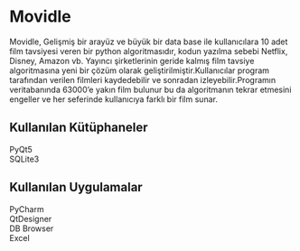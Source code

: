 # Movidle

Movidle, Gelişmiş bir arayüz ve büyük bir data base ile kullanıcılara 10 adet film tavsiyesi veren bir 
python algoritmasıdır, kodun yazılma sebebi Netflix, Disney, Amazon vb. Yayıncı şirketlerinin geride 
kalmış film tavsiye algoritmasına yeni bir çözüm olarak geliştirilmiştir.Kullanıcılar program tarafından 
verilen filmleri kaydedebilir ve sonradan izleyebilir.Programın veritabanında 63000’e yakın film bulunur 
bu da algoritmanın tekrar etmesini engeller ve her seferinde kullanıcıya farklı bir film sunar.

## Kullanılan Kütüphaneler

PyQt5                                                                                                                      
SQLite3

## Kullanılan Uygulamalar

PyCharm                                                                                                                      
QtDesigner                                                                                                                      
DB Browser                                                                                                                      
Excel
